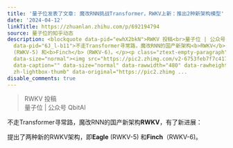 ```yaml
---
title: '量子位发表了文章: 魔改RNN挑战Transformer，RWKV上新：推出2种新架构模型'
date: '2024-04-12'
linkTitle: https://zhuanlan.zhihu.com/p/692194794
source: 量子位的知乎动态
description: <blockquote data-pid="ewhX2bkN">RWKV 投稿<br>量子位 | 公众号 QbitAI</blockquote><p
  data-pid="6J_l-b11">不走Transformer寻常路，魔改RNN的国产新架构<b>RWKV</b>，有了新进展：</p><p data-pid="zhxcNszj">提出了两种新的RWKV架构，即<b>Eagle</b>
  (RWKV-5) 和<b>Finch</b>（RWKV-6)。</p><p class="ztext-empty-paragraph"><br></p><figure
  data-size="normal"><img src="https://pic2.zhimg.com/v2-6753feb7f7c417aeb55e655fee246c91_1440w.jpg"
  data-caption="" data-size="normal" data-rawwidth="480" data-rawheight="472" class="origin_image
  zh-lightbox-thumb" data-original="https://pic2.zhimg ...
disable_comments: true
---
```

<blockquote data-pid="ewhX2bkN">RWKV 投稿<br>量子位 | 公众号 QbitAI</blockquote><p data-pid="6J_l-b11">不走Transformer寻常路，魔改RNN的国产新架构<b>RWKV</b>，有了新进展：</p><p data-pid="zhxcNszj">提出了两种新的RWKV架构，即<b>Eagle</b> (RWKV-5) 和<b>Finch</b>（RWKV-6)。</p><p class="ztext-empty-paragraph"><br></p><figure data-size="normal"><img src="https://pic2.zhimg.com/v2-6753feb7f7c417aeb55e655fee246c91_1440w.jpg" data-caption="" data-size="normal" data-rawwidth="480" data-rawheight="472" class="origin_image zh-lightbox-thumb" data-original="https://pic2.zhimg ...